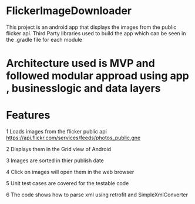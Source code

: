 # FlickerImageDownloader
This project is an android app that displays the images from the public flicker api.
Third Party libraries used to build the app which can be seen in the .gradle file for each module

# Architecture used is MVP and followed modular approad using app , businesslogic and data layers

# Features 

1 Loads images from the flicker public api https://api.flickr.com/services/feeds/photos_public.gne 

2 Displays them in the Grid view of Android 

3 Images are sorted in thier publish date

4 Click on images will open them in the web browser

5 Unit test cases are covered for the testable code

6 The code shows how to parse xml using retrofit and SimpleXmlConverter
